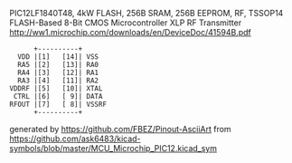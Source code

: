 PIC12LF1840T48, 4kW FLASH, 256B SRAM, 256B EEPROM, RF, TSSOP14
FLASH-Based 8-Bit CMOS Microcontroller XLP RF Transmitter
http://ww1.microchip.com/downloads/en/DeviceDoc/41594B.pdf


	      +----------+
	  VDD |[1]   [14]| VSS
	  RA5 |[2]   [13]| RA0
	  RA4 |[3]   [12]| RA1
	  RA3 |[4]   [11]| RA2
	VDDRF |[5]   [10]| XTAL
	 CTRL |[6]   [ 9]| DATA
	RFOUT |[7]   [ 8]| VSSRF
	      +----------+


generated by https://github.com/FBEZ/Pinout-AsciiArt from https://github.com/ask6483/kicad-symbols/blob/master/MCU_Microchip_PIC12.kicad_sym